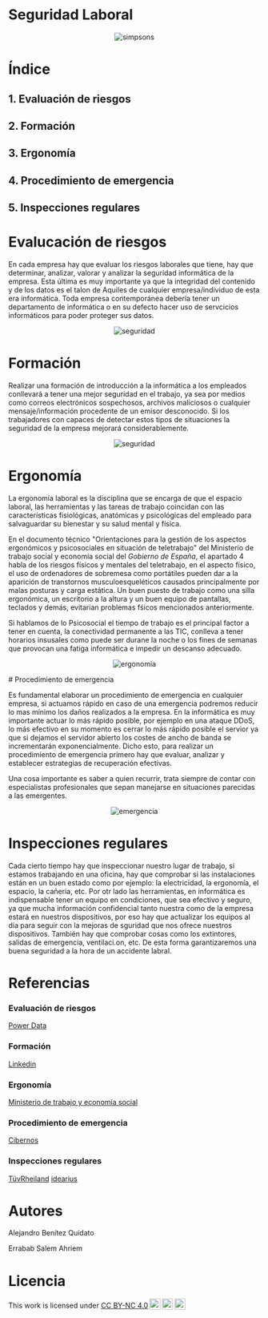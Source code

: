 # Seguridad Laboral
<p align="center">
  <img src="img/simpsons1.png" alt="simpsons">
</p>

# Índice
## 1. Evaluación de riesgos
## 2. Formación
## 3. Ergonomía
## 4. Procedimiento de emergencia
## 5. Inspecciones regulares


# Evalucación de riesgos

En cada empresa hay que evaluar los riesgos laborales que tiene, hay que determinar, analizar, valorar  y analizar la seguridad informática de la empresa. Esta última es muy importante ya que la integridad del contenido y de los datos es el talon de Aquiles de cualquier empresa/individuo de esta era informática. Toda empresa contemporánea debería tener un departamento de informática o en su defecto hacer uso de servcicios informáticos para poder proteger sus datos.

<p align="center">
  <img src="img/seguridad-informatica.png" alt="seguridad">
</p>

# Formación

Realizar una formación de introducción a la informática a los empleados conllevará a tener una mejor seguridad en el trabajo, ya sea por medios como correos electrónicos sospechosos, archivos maliciosos o cualquier mensaje/información procedente de un emisor desconocido. Si los trabajadores con capaces de detectar estos tipos de situaciones la seguridad de la empresa mejorará considerablemente. 


<p align="center">
  <img src="img/formacion.png" alt="seguridad">
</p>

# Ergonomía

La ergonomía laboral es la disciplina que se encarga de que el espacio laboral, las herramientas y las tareas de trabajo coincidan con las características fisiológicas, anatómicas y psicológicas del empleado para salvaguardar su bienestar y su salud mental y física.

En el documento técnico "Orientaciones para la gestión de los aspectos ergonómicos y psicosociales en situación de teletrabajo" del Ministerio de trabajo social y economía social del *Gobierno de España*, el apartado 4 habla de los riesgos físicos y mentales del teletrabajo, en el aspecto físico, el uso de ordenadores de sobremesa como portátiles  pueden dar a la aparición de transtornos musculoesqueléticos causados principalmente por malas posturas y carga estática. Un buen puesto de trabajo como una silla ergonómica, un escritorio a la altura y un buen equipo de pantallas, teclados y demás, evitarian problemas fśicos mencionados anteriormente.

Si hablamos de lo Psicosocial el tiempo de trabajo es el principal factor a tener en cuenta, la conectividad permanente a las TIC, conlleva a tener horarios insusales como puede ser durane la noche o los fines de semanas que provocan una fatiga informática e impedir un descanso adecuado.

<p align="center">
  <img src="img/ergonomía.png" alt="ergonomia">
</p>
# Procedimiento de emergencia

Es fundamental elaborar un procedimiento de emergencia en cualquier empresa, si actuamos rápido en caso de una emergencia podremos reducir lo mas mínimo los daños realizados a la empresa. En la informática es muy importante actuar lo más rápido posible, por ejemplo en una ataque DDoS, lo más efectivo en su momento es cerrar lo más rápido posible el servior ya que si dejamos el servidor abierto los costes de ancho de banda se incrementarán exponencialmente. Dicho esto, para realizar un procedimiento de emergencia primero hay que evaluar, analizar y establecer estrategias de recuperación efectivas. 

Una cosa importante es saber a quien recurrir, trata siempre de contar con especialistas profesionales que sepan manejarse en situaciones parecidas a las emergentes.

<p align="center">
  <img src="img/emergencia.png" alt="emergencia">
</p>

# Inspecciones regulares

Cada cierto tiempo hay que inspeccionar nuestro lugar de trabajo, si estamos trabajando en una oficina, hay que comprobar si las instalaciones están en un buen estado como por ejemplo: la electricidad, la ergonomía, el espacio, la cañeria, etc.
Por otr lado las herramientas, en informática es indispensable tener un equipo en condiciones, que sea efectivo y seguro, ya que mucha información confidencial tanto nuestra como de la empresa estará en nuestros dispositivos, por eso hay que actualizar los equipos al día para seguir con la mejoras de sguridad que nos ofrece nuestros dispositivos. También hay que comprobar cosas como los extintores, salidas de emergencia, ventilaci.on, etc. De esta forma garantizaremos una buena seguridad a la hora de un accidente labral.



# Referencias

### Evaluación de riesgos
[Power Data](https://blog.powerdata.es/el-valor-de-la-gestion-de-datos/bid/234639/C-mo-evaluar-el-riesgo-de-la-seguridad-inform-tica-de-una-empresa)

### Formación
[Linkedin](https://es.linkedin.com/pulse/la-importancia-de-educaci%C3%B3n-y-concienciaci%C3%B3n-los-empleados-en)

### Ergonomía
[Ministerio de trabajo y economía social](https://www.insst.es/materias/riesgos/riesgos-ergonomicos)

### Procedimiento de emergencia
[Cibernos](https://www.grupocibernos.com/blog/recuperacion-ante-desastres-informaticos#:~:text=A%20continuaci%C3%B3n%2C%20te%20explicamos%20los%20pasos%20para%20crear,procedimiento.%20...%205%20Probar%2C%20revisar%20y%20mantener.%20)


### Inspecciones regulares
[TüvRheiland](https://www.tuv.com/spain/es/pruebas-de-aceptaci%C3%B3n-inspecciones-iniciales-y-peri%C3%B3dicas.html)
[idearius](https://www.bing.com/search?q=de+que+sirve+las+actualizaciones+de+los+sitemas+operativos&cvid=19b9882eeb6548c69f3d4edd59230d98&gs_lcrp=EgZjaHJvbWUyBggAEEUYOdIBCTEyNTY3ajBqOagCALACAA&FORM=ANAB01&PC=U531)

# Autores

Alejandro Benítez Quidato 

Errabab Salem Ahriem

# Licencia

 <p xmlns:cc="http://creativecommons.org/ns#" >This work is licensed under <a href="http://creativecommons.org/licenses/by-nc/4.0/?ref=chooser-v1" target="_blank" rel="license noopener noreferrer" style="display:inline-block;">CC BY-NC 4.0<img style="height:22px!important;margin-left:3px;vertical-align:text-bottom;" src="https://mirrors.creativecommons.org/presskit/icons/cc.svg?ref=chooser-v1"><img style="height:22px!important;margin-left:3px;vertical-align:text-bottom;" src="https://mirrors.creativecommons.org/presskit/icons/by.svg?ref=chooser-v1"><img style="height:22px!important;margin-left:3px;vertical-align:text-bottom;" src="https://mirrors.creativecommons.org/presskit/icons/nc.svg?ref=chooser-v1"></a></p> 




